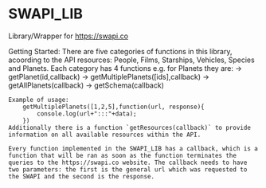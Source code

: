 # SWAPI_LIB
Library/Wrapper for https://swapi.co

Getting Started:
	There are five categories of functions in this library, acoording to the API resources: People, Films, Starships, Vehicles, Species and Planets. Each category has 4 functions e.g. for Planets they are:
	-> getPlanet(id,callback)
	-> getMultiplePlanets([ids],callback)
	-> getAllPlanets(callback)
	-> getSchema(callback)
	
	Example of usage:
	    getMultiplePlanets([1,2,5],function(url, response){
			console.log(url+":::"+data);
		})
	Additionally there is a function `getResources(callback)` to provide information on all available resources within the API.
	
	Every function implemented in the SWAPI_LIB has a callback, which is a function that will be ran as soon as the function terminates the queries to the https://swapi.co website. The callback needs to have two parameters: the first is the general url which was requested to the SWAPI and the second is the response.
	
	
	    
